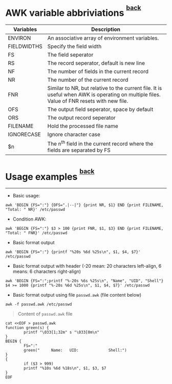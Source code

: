 # AWK variable abbriviations <sup><sup>[back](../README.md)</sup></sup>

| Variables   | Description                                                                                                                               |
| ----------- | ----------------------------------------------------------------------------------------------------------------------------------------- |
| ENVIRON     | An associative array of environment variables.                                                                                            |
| FIELDWIDTHS | Specify the field width                                                                                                                   |
| FS          | The field seperator                                                                                                                       |
| RS          | The record seperator, default is new line                                                                                                 |
| NF          | The number of fields in the current record                                                                                                |
| NR          | The number of the current record                                                                                                          |
| FNR         | Similar to NR, but relative to the current file. It is useful when AWK is operating on multiple files. Value of FNR resets with new file. |
| OFS         | The output field seperator, space by default                                                                                              |
| ORS         | The output record seperator                                                                                                               |
| FILENAME    | Hold the processed file name                                                                                                              |
| IGNORECASE  | Ignore character case                                                                                                                     |
| $n          | The n<sup>th</sup> field in the current record where the fields are separated by FS                                                       |

# Usage examples <sup><sup>[back](../README.md)</sup></sup>

---

- Basic usage:

```shell
awk 'BEGIN {FS=":"} {OFS=".|--|"} {print NR, $1} END {print FILENAME, "Total: " NR}' /etc/passwd
```

- Condition AWK:

```shell
awk 'BEGIN {FS=":"} $3 > 100 {print FNR, $1, $3} END {print FILENAME, "Total: " FNR}' /etc/passwd
```

- Basic format output

```shell
awk 'BEGIN {FS=":"} {printf "%20s %6d %25s\n", $1, $4, $7}' /etc/passwd
```

- Basic format output with header (-20 mean: 20 characters left-align, 6 means: 6 characters right-align)

```shell
awk 'BEGIN {FS=":";printf "%-20s %6s %25s\n", "Name", "UID", "Shell"} $4 >= 1000 {printf "%-20s %6d %25s\n", $1, $4, $7}' /etc/passwd
```

- Basic format output using file `passwd.awk` (file content below)

```shell
awk -f passwd.awk /etc/passwd
```

> Content of `passwd.awk` file

```shell
cat <<EOF > passwd.awk
function green(s) {
        printf "\033[1;32m" s "\033[0m\n"
}
BEGIN {
        FS=":"
        green("     Name:   UID:             Shell:")
}
{
        if ($3 > 999)
        printf "%10s %6d %18s\n", $1, $3, $7
}
EOF
```
